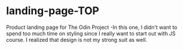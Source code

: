 # landing-page-TOP
Product landing page for The Odin Project
-In this one, I didn't want to spend too much time on styling since I really want to start out with JS course. I realized that design is not my strong suit as well.
